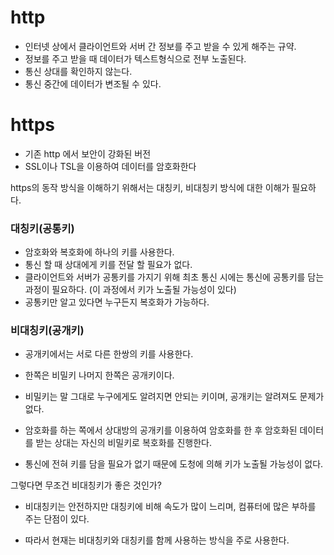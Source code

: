 # http

- 인터넷 상에서 클라이언트와 서버 간 정보를 주고 받을 수 있게 해주는 규약.
- 정보를 주고 받을 때 데이터가 텍스트형식으로 전부 노출된다.
- 통신 상대를 확인하지 않는다.
- 통신 중간에 데이터가 변조될 수 있다.

# https

- 기존 http 에서 보안이 강화된 버전
- SSL이나 TSL을 이용하여 데이터를 암호화한다

https의 동작 방식을 이해하기 위해서는 대칭키, 비대칭키 방식에 대한 이해가 필요하다.

### 대칭키(공통키)

- 암호화와 복호화에 하나의 키를 사용한다.
- 통신 할 때 상대에게 키를 전달 할 필요가 없다.
- 클라이언트와 서버가 공통키를 가지기 위해 최초 통신 시에는 통신에 공통키를 담는 과정이 필요하다. (이 과정에서 키가 노출될 가능성이 있다)
- 공통키만 알고 있다면 누구든지 복호화가 가능하다.

### 비대칭키(공개키)

- 공개키에서는 서로 다른 한쌍의 키를 사용한다.
- 한쪽은 비밀키 나머지 한쪽은 공개키이다.
- 비밀키는 말 그대로 누구에게도 알려지면 안되는 키이며, 공개키는 알려져도 문제가 없다.

- 암호화를 하는 쪽에서 상대방의 공개키를 이용하여 암호화를 한 후 암호화된 데이터를 받는 상대는 자신의 비밀키로 복호화를 진행한다.

- 통신에 전혀 키를 담을 필요가 없기 때문에 도청에 의해 키가 노출될 가능성이 없다.

그렇다면 무조건 비대칭키가 좋은 것인가?

- 비대칭키는 안전하지만 대칭키에 비해 속도가 많이 느리며, 컴퓨터에 많은 부하를 주는 단점이 있다.

- 따라서 현재는 비대칭키와 대칭키를 함께 사용하는 방식을 주로 사용한다.
